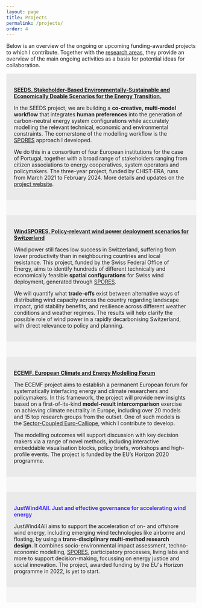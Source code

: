 ```yaml
---
layout: page
title: Projects
permalink: /projects/
order: 4
---
```


Below is an overview of the ongoing or upcoming funding-awarded projects to which I contribute. Together with the [research areas](/research-outputs), they provide an overview of the main ongoing activities as a basis for potential ideas for collaboration.

<div style="background-color: #EAEAEA; text-align:left; vertical-align: middle; padding:20px 20px;">
<p><h style="color: #4032F9;"><a href="https://seeds-project.org"><b>SEEDS. Stakeholder-Based Environmentally-Sustainable and Economically Doable Scenarios for the Energy Transition.</b></a></h></p> 

<p>In the SEEDS project, we are building a <b>co-creative, multi-model workflow</b> that integrates <b>human preferences</b> into the generation of carbon-neutral energy system configurations while accurately modelling the relevant technical, economic and environmental constraints. The cornerstone of the modelling workflow is the <a href="https://doi.org/10.1016/j.joule.2020.08.002">SPORES</a> approach I developed.</p>

<p>We do this in a consortium of four European institutions for the case of Portugal, together with a broad range of stakeholders ranging from citizen associations to energy cooperatives, system operators and policymakers. The three-year project, funded by CHIST-ERA, runs from March 2021 to February 2024. More details and updates on the <a href="https://seeds-project.org">project website</a>.</p>

</div>

<div style="background-color: #F5F5F5; text-align:left; vertical-align: middle; padding:20px 20px;"></div>

<div style="background-color: #EAEAEA; text-align:left; vertical-align: middle; padding:20px 20px;">
<p><h style="color: #4032F9;"><a href="https://www.aramis.admin.ch/Grunddaten/?ProjectID=48588"><b>WindSPORES. Policy-relevant wind power
deployment scenarios for Switzerland</b></a></h></p> 

<p>Wind power still faces low success in Switzerland, suffering from lower productivity than in neighbouring countries and local resistance. This project, funded by the Swiss Federal Office of Energy, aims to identify hundreds of different technically and economically feasible <b>spatial configurations</b> for Swiss wind deployment, generated through <a href="https://doi.org/10.1016/j.joule.2020.08.002">SPORES</a>. </p>

<p>We will quantify what <b>trade-offs</b> exist between alternative ways of distributing wind capacity across the country regarding landscape impact, grid stability benefits, and resilience across different weather conditions and weather regimes. The results will help clarify the possible role of wind power in a rapidly decarbonising Switzerland, with direct relevance to policy and planning.
</p>

</div>

<div style="background-color: #F5F5F5; text-align:left; vertical-align: middle; padding:20px 20px;"></div>

<div style="background-color: #EAEAEA; text-align:left; vertical-align: middle; padding:20px 20px;">
<p><h style="color: #4032F9;"><a href="https://www.ecemf.eu"><b>ECEMF. European Climate and Energy Modelling Forum</b></a></h></p>


<p>The ECEMF project aims to establish a permanent European forum for systematically interfacing energy and climate researchers and policymakers. In this framework, the project will provide new insights based on a first-of-its-kind <b>model-result intercomparison</b> exercise on achieving climate neutrality in Europe, including over 20 models and 15 top research groups from the outset. One of such models is the <a href="https://github.com/calliope-project/sector-coupled-euro-calliope">Sector-Coupled Euro-Calliope</a>, which I contribute to develop.</p>

<p>The modelling outcomes will support discussion with key decision makers via a range of novel methods, including interactive embeddable visualisation blocks, policy briefs, workshops and high-profile events. The project is funded by the EU’s Horizon 2020 programme.</p>

</div>

<div style="background-color: #F5F5F5; text-align:left; vertical-align: middle; padding:20px 20px;"></div>

<div style="background-color: #EAEAEA; text-align:left; vertical-align: middle; padding:20px 20px;">
<p><h style="color: #4032F9;"><b>JustWind4All. Just and effective governance for accelerating wind energy
</b></h></p>


<p>JustWind4All aims to support the acceleration of on- and offshore wind energy, including emerging wind technologies like airborne and floating, by using a <b>trans-disciplinary multi-method research design</b>. It combines socio-environmental impact assessment, techno-economic modelling, <a href="https://doi.org/10.1016/j.joule.2020.08.002">SPORES</a>, participatory processes, living labs and more to support decision-making, focussing on energy justice and social innovation. The project, awarded funding by the EU's Horizon programme in 2022, is yet to start.  
</p>

</div>

<div style="background-color: #F5F5F5; text-align:left; vertical-align: middle; padding:20px 20px;"></div>
